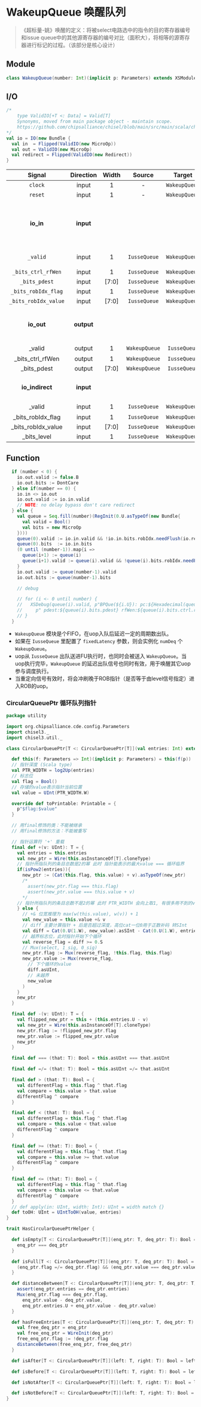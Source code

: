 # WakeupQueue 唤醒队列

> 《超标量-姚》唤醒的定义：将被select电路选中的指令的目的寄存器编号和issue queue中的其他源寄存器的编号对比（面积大），将相等的源寄存器进行标记的过程。（该部分是核心设计）

## Module

```scala
class WakeupQueue(number: Int)(implicit p: Parameters) extends XSModule {}
```

## I/O

```scala
/* 
    type ValidIO[+T <: Data] = Valid[T]
    Synonyms, moved from main package object - maintain scope.
    https://github.com/chipsalliance/chisel/blob/main/src/main/scala/chisel3/util/util.scala
*/
val io = IO(new Bundle {
  val in  = Flipped(ValidIO(new MicroOp))
  val out = ValidIO(new MicroOp)
  val redirect = Flipped(ValidIO(new Redirect))
}
```

|        Signal        | Direction  | Width |    Source     |    Target     |                       Description                        |
| :------------------: | :--------: | :---: | :-----------: | :-----------: | :------------------------------------------------------: |
|       `clock`        |   input    |   1   |       -       | `WakeupQueue` |                                                          |
|       `reset`        |   input    |   1   |       -       | `WakeupQueue` |                                                          |
|      **io_in**       | **input**  |       |               |               | 使用`IusseQueue`入队的uop信号作为`WakeupQueue`的入队信号 |
|       `_valid`       |   input    |   1   | `IusseQueue`  | `WakeupQueue` |               `WakeupQueue`的入队信号有效                |
|  `_bits_ctrl_rfWen`  |   input    |   1   | `IusseQueue`  | `WakeupQueue` |                                                          |
|    `_bits_pdest`     |   input    | [7:0] | `IusseQueue`  | `WakeupQueue` |                                                          |
| `_bits_robIdx_flag`  |   input    |   1   | `IusseQueue`  | `WakeupQueue` |                                                          |
| `_bits_robIdx_value` |   input    | [7:0] | `IusseQueue`  | `WakeupQueue` |                                                          |
|      **io_out**      | **output** |       |               |               |        `WakeupQueue`的出队信号，用于唤醒相应的uop        |
|        _valid        |   output   |   1   | `WakeupQueue` | `IusseQueue`  |                       出队信号有效                       |
|   _bits_ctrl_rfWen   |   output   |   1   | `WakeupQueue` | `IusseQueue`  |                                                          |
|     _bits_pdest      |   output   | [7:0] | `WakeupQueue` | `IusseQueue`  |                                                          |
|   **io_indirect**    | **input**  |       |               |               |             用于冲刷WakeupQueue的重定向信号              |
|        _valid        |   input    |   1   | `IusseQueue`  | `WakeupQueue` |                       冲刷信号有效                       |
|  _bits_robIdx_flag   |   input    |   1   | `IusseQueue`  | `WakeupQueue` |                                                          |
|  _bits_robIdx_value  |   input    | [7:0] | `IusseQueue`  | `WakeupQueue` |                                                          |
|     _bits_level      |   input    |   1   | `IusseQueue`  | `WakeupQueue` |                                                          |

## Function

```scala
  if (number < 0) {
    io.out.valid := false.B
    io.out.bits := DontCare
  } else if(number == 0) {
    io.in <> io.out
    io.out.valid := io.in.valid
    // NOTE: no delay bypass don't care redirect
  } else {
    val queue = Seq.fill(number)(RegInit(0.U.asTypeOf(new Bundle{
      val valid = Bool()
      val bits = new MicroOp
    })))
    queue(0).valid := io.in.valid && !io.in.bits.robIdx.needFlush(io.redirect)
    queue(0).bits  := io.in.bits
    (0 until (number-1)).map{i =>
      queue(i+1) := queue(i)
      queue(i+1).valid := queue(i).valid && !queue(i).bits.robIdx.needFlush(io.redirect)
    }
    io.out.valid := queue(number-1).valid
    io.out.bits := queue(number-1).bits

    // debug

    // for (i <- 0 until number) {
    //   XSDebug(queue(i).valid, p"BPQue(${i.U}): pc:${Hexadecimal(queue(i).bits.cf.pc)} robIdx:${queue(i).bits.robIdx}" +
    //     p" pdest:${queue(i).bits.pdest} rfWen:${queue(i).bits.ctrl.rfWen} fpWen:${queue(i).bits.ctrl.fpWen} vecWen:${queue(i).bits.ctrl.vecWen}\n")
    // }
  }
```

* `WakeupQueue` 模块是个FIFO，在uop入队后延迟一定的周期数出队。
* 如果在 `IusseQueue` 里配置了 `fixedLatency` 参数，则会实例化 `numDeq` 个 `WakeupQueue`。
* uop从 `IusseQueue` 出队送进FU执行时，也同时会被送入 `WakeupQueue`。当uop执行完毕，`WakeupQueue` 的延迟出队信号也同时有效，用于唤醒其它uop参与调度执行。
* 当重定向信号有效时，将会冲刷晚于ROB指针（是否等于由level信号指定）进入ROB的uop。

### CircularQueuePtr 循环队列指针

```scala
package utility

import org.chipsalliance.cde.config.Parameters
import chisel3._
import chisel3.util._

class CircularQueuePtr[T <: CircularQueuePtr[T]](val entries: Int) extends Bundle {

  def this(f: Parameters => Int)(implicit p: Parameters) = this(f(p))
  // 指针深度 (Scala type)
  val PTR_WIDTH = log2Up(entries)
  // 标志位
  val flag = Bool()
  // 存储的value表示指针当前位置
  val value = UInt(PTR_WIDTH.W)

  override def toPrintable: Printable = {
    p"$flag:$value"
  }

  // 用final修饰的类：不能被继承
  // 用final修饰的方法：不能被重写

  // 指针运算符 '+' 重载
  final def +(v: UInt): T = {
    val entries = this.entries
    val new_ptr = Wire(this.asInstanceOf[T].cloneType)
    // 指针所指队列的条目总数是2的幂 此时 指针能表示的最大value === 循环临界
    if(isPow2(entries)){
      new_ptr := (Cat(this.flag, this.value) + v).asTypeOf(new_ptr)
      /*
        assert(new_ptr.flag === this.flag)
        assert(new_ptr.value === this.value + v)
      */
    // 指针所指队列的条目总数不是2的幂 此时 PTR_WIDTH 会向上取1, 有很多用不到的value值，不能直接+来跳到下个循环, 此时 entry数 === 循环临界
    } else {
      // +& 位宽推理为 max(w(this.value), w(v)) + 1
      val new_value = this.value +& v
      // diff 主要计算指针 + 后是否超过深度，高位cat一位0用于正数补码 转SInt
      val diff = Cat(0.U(1.W), new_value).asSInt - Cat(0.U(1.W), entries.U.asTypeOf(new_value)).asSInt
      // 越界标志位，此时指针开始下个循环
      val reverse_flag = diff >= 0.S
      // Mux(select, 1_sig, 0_sig)
      new_ptr.flag := Mux(reverse_flag, !this.flag, this.flag)
      new_ptr.value := Mux(reverse_flag,
        // 下个循环的value
        diff.asUInt,
        // 未越界
        new_value
      )
    }
    new_ptr
  }

  final def -(v: UInt): T = {
    val flipped_new_ptr = this + (this.entries.U - v)
    val new_ptr = Wire(this.asInstanceOf[T].cloneType)
    new_ptr.flag := !flipped_new_ptr.flag
    new_ptr.value := flipped_new_ptr.value
    new_ptr
  }

  final def === (that: T): Bool = this.asUInt === that.asUInt

  final def =/= (that: T): Bool = this.asUInt =/= that.asUInt

  final def > (that: T): Bool = {
    val differentFlag = this.flag ^ that.flag
    val compare = this.value > that.value
    differentFlag ^ compare
  }

  final def < (that: T): Bool = {
    val differentFlag = this.flag ^ that.flag
    val compare = this.value < that.value
    differentFlag ^ compare
  }

  final def >= (that: T): Bool = {
    val differentFlag = this.flag ^ that.flag
    val compare = this.value >= that.value
    differentFlag ^ compare
  }

  final def <= (that: T): Bool = {
    val differentFlag = this.flag ^ that.flag
    val compare = this.value <= that.value
    differentFlag ^ compare
  }
  // def apply(in: UInt, width: Int): UInt = width match {}
  def toOH: UInt = UIntToOH(value, entries)
}

trait HasCircularQueuePtrHelper {

  def isEmpty[T <: CircularQueuePtr[T]](enq_ptr: T, deq_ptr: T): Bool = {
    enq_ptr === deq_ptr
  }

  def isFull[T <: CircularQueuePtr[T]](enq_ptr: T, deq_ptr: T): Bool = {
    (enq_ptr.flag =/= deq_ptr.flag) && (enq_ptr.value === deq_ptr.value)
  }

  def distanceBetween[T <: CircularQueuePtr[T]](enq_ptr: T, deq_ptr: T): UInt = {
    assert(enq_ptr.entries == deq_ptr.entries)
    Mux(enq_ptr.flag === deq_ptr.flag,
      enq_ptr.value - deq_ptr.value,
      enq_ptr.entries.U + enq_ptr.value - deq_ptr.value)
  }

  def hasFreeEntries[T <: CircularQueuePtr[T]](enq_ptr: T, deq_ptr: T): UInt = {
    val free_deq_ptr = enq_ptr
    val free_enq_ptr = WireInit(deq_ptr)
    free_enq_ptr.flag := !deq_ptr.flag
    distanceBetween(free_enq_ptr, free_deq_ptr)
  }

  def isAfter[T <: CircularQueuePtr[T]](left: T, right: T): Bool = left > right

  def isBefore[T <: CircularQueuePtr[T]](left: T, right: T): Bool = left < right

  def isNotAfter[T <: CircularQueuePtr[T]](left: T, right: T): Bool = left <= right

  def isNotBefore[T <: CircularQueuePtr[T]](left: T, right: T): Bool = left >= right
}

```